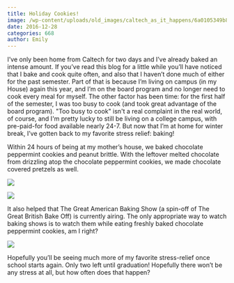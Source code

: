 ```yaml
---
title: Holiday Cookies!
image: /wp-content/uploads/old_images/caltech_as_it_happens/6a0105349b8251970b01b7c8bb9a0e970b.jpg
date: 2016-12-28
categories: 668
author: Emily
---
```



I’ve only been home from Caltech for two days and I’ve already baked an intense amount. If you’ve read this blog for a little while you’ll have noticed that I bake and cook quite often, and also that I haven’t done much of either for the past semester. Part of that is because I’m living on campus (in my House) again this year, and I’m on the board program and no longer need to cook every meal for myself. The other factor has been time: for the first half of the semester, I was too busy to cook (and took great advantage of the board program). "Too busy to cook" isn't a real complaint in the real world, of course, and I'm pretty lucky to still be living on a college campus, with pre-paid-for food available nearly 24-7. But now that I’m at home for winter break, I’ve gotten back to my favorite stress relief: baking!



Within 24 hours of being at my mother’s house, we baked chocolate peppermint cookies and peanut brittle. With the leftover melted chocolate from drizzling atop the chocolate peppermint cookies, we made chocolate covered pretzels as well.





![](/old_images/caltech_as_it_happens/6a0105349b8251970b01bb095e95b8970d.jpg)


![](/old_images/caltech_as_it_happens/6a0105349b8251970b01b8d2455959970c.jpg)


It also helped that The Great American Baking Show (a spin-off of The Great British Bake Off) is currently airing. The only appropriate way to watch baking shows is to watch them while eating freshly baked chocolate peppermint cookies, am I right?



![](/old_images/caltech_as_it_happens/6a0105349b8251970b01b7c8bb9a1a970b.jpg)




Hopefully you’ll be seeing much more of my favorite stress-relief once school starts again. Only two left until graduation! Hopefully there won’t be any stress at all, but how often does that happen?

